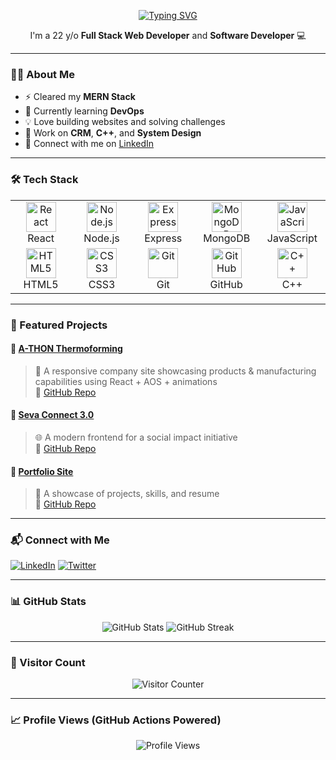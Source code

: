 <p align="center">
  <a href="https://git.io/typing-svg">
    <img src="https://readme-typing-svg.herokuapp.com?color=13D3CB&size=22&vCenter=true&multiline=true&width=400&height=50&lines=Hey+there+%F0%9F%91%8B!+I'm+rira1403github" alt="Typing SVG" />
  </a>
</p>

<p align="center">
  I'm a 22 y/o <strong>Full Stack Web Developer</strong> and <strong>Software Developer</strong> 💻
</p>

---

### 👨‍💻 About Me

- ⚡ Cleared my **MERN Stack**
- 🌱 Currently learning **DevOps**
- 💡 Love building websites and solving challenges
- 🧠 Work on **CRM**, **C++**, and **System Design**
- 🔗 Connect with me on [LinkedIn](https://www.linkedin.com/in/ritik-raj-41b5a5234/)

---

### 🛠️ Tech Stack

<table align="center">
  <tr>
    <td align="center" width="96">
      <img src="https://cdn.jsdelivr.net/gh/devicons/devicon/icons/react/react-original.svg" width="48" height="48" alt="React"/><br/>React
    </td>
    <td align="center" width="96">
      <img src="https://cdn.jsdelivr.net/gh/devicons/devicon/icons/nodejs/nodejs-original.svg" width="48" height="48" alt="Node.js"/><br/>Node.js
    </td>
    <td align="center" width="96">
      <img src="https://cdn.jsdelivr.net/gh/devicons/devicon/icons/express/express-original.svg" width="48" height="48" alt="Express"/><br/>Express
    </td>
    <td align="center" width="96">
      <img src="https://cdn.jsdelivr.net/gh/devicons/devicon/icons/mongodb/mongodb-original.svg" width="48" height="48" alt="MongoDB"/><br/>MongoDB
    </td>
    <td align="center" width="96">
      <img src="https://cdn.jsdelivr.net/gh/devicons/devicon/icons/javascript/javascript-original.svg" width="48" height="48" alt="JavaScript"/><br/>JavaScript
    </td>
  </tr>
  <tr>
    <td align="center" width="96">
      <img src="https://cdn.jsdelivr.net/gh/devicons/devicon/icons/html5/html5-original.svg" width="48" height="48" alt="HTML5"/><br/>HTML5
    </td>
    <td align="center" width="96">
      <img src="https://cdn.jsdelivr.net/gh/devicons/devicon/icons/css3/css3-original.svg" width="48" height="48" alt="CSS3"/><br/>CSS3
    </td>
    <td align="center" width="96">
      <img src="https://cdn.jsdelivr.net/gh/devicons/devicon/icons/git/git-original.svg" width="48" height="48" alt="Git"/><br/>Git
    </td>
    <td align="center" width="96">
      <img src="https://cdn.jsdelivr.net/gh/devicons/devicon/icons/github/github-original.svg" width="48" height="48" alt="GitHub"/><br/>GitHub
    </td>
    <td align="center" width="96">
      <img src="https://cdn.jsdelivr.net/gh/devicons/devicon/icons/cplusplus/cplusplus-original.svg" width="48" height="48" alt="C++"/><br/>C++
    </td>
  </tr>
</table>

---

### 🚀 Featured Projects

#### 🔹 [A-THON Thermoforming](https://a-thon-thermoforming.vercel.app/)
> 🔧 A responsive company site showcasing products & manufacturing capabilities using React + AOS + animations  
> 📌 [GitHub Repo](https://github.com/rira1403github/A-THON_Thermoforming)

#### 🔹 [Seva Connect 3.0](https://seva-connect-3-0.vercel.app/)
> 🌐 A modern frontend for a social impact initiative  
> 📌 [GitHub Repo](https://github.com/rira1403github/seva-connect-3.0)

#### 🔹 [Portfolio Site](https://ritik-portfolio-dun.vercel.app/)
> 💼 A showcase of projects, skills, and resume  
> 📌 [GitHub Repo](https://github.com/rira1403github/ritik-portfolio)

---

### 📬 Connect with Me

[![LinkedIn](https://img.shields.io/badge/LinkedIn-ritik--raj-blue?style=flat-square&logo=linkedin)](https://www.linkedin.com/in/ritik-raj-41b5a5234/)
[![Twitter](https://img.shields.io/badge/Twitter-@rira1403twitt-blue?style=flat-square&logo=twitter)](https://x.com/rira1403twitt)

---

### 📊 GitHub Stats

<p align="center">
  <img src="https://github-readme-stats.vercel.app/api?username=rira1403github&show_icons=true&theme=algolia" alt="GitHub Stats" />
  <img src="https://github-readme-streak-stats.herokuapp.com/?user=rira1403github&theme=algolia" alt="GitHub Streak" />
</p>

---

### 🔢 Visitor Count

<p align="center">
  <img src="https://profile-counter.glitch.me/rira1403github/count.svg" alt="Visitor Counter" />
</p>

---

### 📈 Profile Views (GitHub Actions Powered)

<p align="center">
  <img src="https://komarev.com/ghpvc/?username=rira1403github&label=Profile%20views&color=brightgreen&style=for-the-badge" alt="Profile Views" />
</p>
